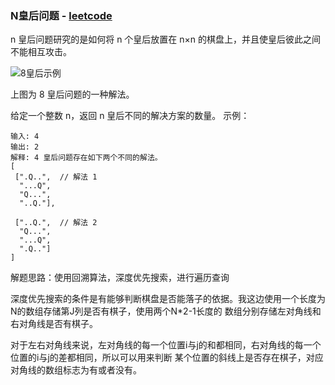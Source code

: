 ### N皇后问题 - [leetcode](https://leetcode-cn.com/problems/n-queens-ii/)

n 皇后问题研究的是如何将 n 个皇后放置在 n×n 的棋盘上，并且使皇后彼此之间不能相互攻击。

![8皇后示例](https://assets.leetcode-cn.com/aliyun-lc-upload/uploads/2018/10/12/8-queens.png)

上图为 8 皇后问题的一种解法。

给定一个整数 n，返回 n 皇后不同的解决方案的数量。
示例：

    输入: 4
    输出: 2
    解释: 4 皇后问题存在如下两个不同的解法。
    [
     [".Q..",  // 解法 1
      "...Q",
      "Q...",
      "..Q."],
    
     ["..Q.",  // 解法 2
      "Q...",
      "...Q",
      ".Q.."]
    ]
    
解题思路：使用回溯算法，深度优先搜索，进行遍历查询

深度优先搜索的条件是有能够判断棋盘是否能落子的依据。我这边使用一个长度为N的数组存储第J列是否有棋子，使用两个N*2-1长度的
数组分别存储左对角线和右对角线是否有棋子。

对于左右对角线来说，左对角线的每一个位置i与j的和都相同，右对角线的每一个位置的i与j的差都相同，所以可以用来判断
某个位置的斜线上是否存在棋子，对应对角线的数组标志为有或者没有。


